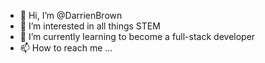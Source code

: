 - 👋 Hi, I’m @DarrienBrown
- 👀 I’m interested in all things STEM
- 🌱 I’m currently learning to become a full-stack developer
- 📫 How to reach me ...

<!---
DarrienBrown/DarrienBrown is a ✨ special ✨ repository because its `README.md` (this file) appears on your GitHub profile.
You can click the Preview link to take a look at your changes.
--->
